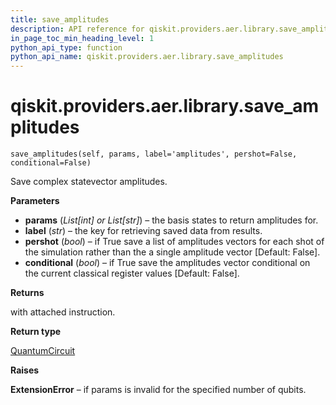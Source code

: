 ```yaml
---
title: save_amplitudes
description: API reference for qiskit.providers.aer.library.save_amplitudes
in_page_toc_min_heading_level: 1
python_api_type: function
python_api_name: qiskit.providers.aer.library.save_amplitudes
---
```


# qiskit.providers.aer.library.save\_amplitudes

<span id="qiskit.providers.aer.library.save_amplitudes" />

`save_amplitudes(self, params, label='amplitudes', pershot=False, conditional=False)`

Save complex statevector amplitudes.

**Parameters**

*   **params** (*List\[int] or List\[str]*) – the basis states to return amplitudes for.
*   **label** (*str*) – the key for retrieving saved data from results.
*   **pershot** (*bool*) – if True save a list of amplitudes vectors for each shot of the simulation rather than the a single amplitude vector \[Default: False].
*   **conditional** (*bool*) – if True save the amplitudes vector conditional on the current classical register values \[Default: False].

**Returns**

with attached instruction.

**Return type**

[QuantumCircuit](qiskit.circuit.QuantumCircuit "qiskit.circuit.QuantumCircuit")

**Raises**

**ExtensionError** – if params is invalid for the specified number of qubits.

